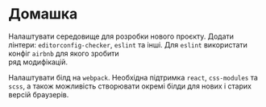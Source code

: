 # Домашка

Налаштувати середовище для розробки нового проєкту. 
Додати лінтери: `editorconfig-checker`, `eslint` та інші.
Для `eslint` використати конфіг `airbnb` для якого зробити\
ряд модифікацій.

Налаштувати білд на `webpack`.
Необхідна підтримка `react`, `css-modules` та `scss`,
а також можливість створювати окремі білди
для нових і старих версій браузерів. 
